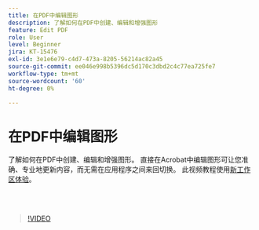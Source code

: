 ```yaml
---
title: 在PDF中编辑图形
description: 了解如何在PDF中创建、编辑和增强图形
feature: Edit PDF
role: User
level: Beginner
jira: KT-15476
exl-id: 3e1e6e79-c4d7-473a-8205-56214ac82a45
source-git-commit: ee046e998b5396dc5d170c3dbd2c4c77ea725fe7
workflow-type: tm+mt
source-wordcount: '60'
ht-degree: 0%

---
```


# 在PDF中编辑图形

了解如何在PDF中创建、编辑和增强图形。 直接在Acrobat中编辑图形可让您准确、专业地更新内容，而无需在应用程序之间来回切换。 此视频教程使用[新工作区体验](new-workspace.md)。

<br> 

>[!VIDEO](https://video.tv.adobe.com/v/3431260?enablevpops&quality=12&learn=on&hidetitle=true)
